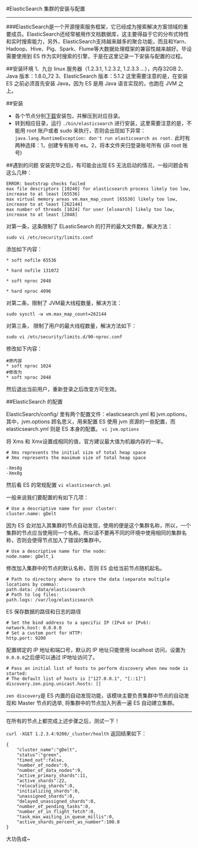 #ElasticSearch 集群的安装与配置
***

###ElasticSearch是一个开源搜索服务框架，它已经成为搜索解决方案领域的重要成员。ElasticSearch还经常被用作文档数据库，这主要得益于它的分布式特性和实时搜索能力，另外，ElasticSearch支持越来越多的聚合功能，而且和Yarn、Hadoop、Hive、Pig、Spark、Flume等大数据处理框架的兼容性越来越好。毕设需要使用到 ES 作为实时搜索的引擎，于是在这里记录一下安装与配置的过程。

##安装环境
	1、九台 linux 服务器（1.2.3.1, 1.2.3.2, 1.2.3.3 ...），内存32GB
	2、Java 版本：1.8.0_72
	3、ElasticSearch 版本：5.1.2
这里需要注意的是，在安装 ES 之前必须首先安装 Java，因为 ES 是用 Java 语言实现的，也跑在 JVM 之上。

##安装
* 各个节点分别[下载](https://www.elastic.co/downloads/elasticsearch)安装包，并解压到对应目录。
* 转到相应目录，运行 ```./bin/elasticsearch``` 进行安装，这里需要注意的是，不能用 root 账户或者 sudo 来执行，否则会出现如下异常：
```java.lang.RuntimeException: don't run elasticsearch as root.```
此时有两种选择：1，创建专有账号 es。2，将本文件夹归登录账号所有 (非 root 账号)

##遇到的问题
安装完毕之后，有可能会出现 ES 无法启动的情况，一般问题会有这么几种：

	ERROR: bootstrap checks failed
	max file descriptors [10240] for elasticsearch process likely too low, increase to at least [65536]
	max virtual memory areas vm.max_map_count [65530] likely too low, increase to at least [262144]
	max number of threads [1024] for user [elsearch] likely too low, increase to at least [2048]

对第一条，这条限制了 ELasticSearch 的打开的最大文件数，解决方法：

```sudo vi /etc/security/limits.conf```

添加如下内容：

	* soft nofile 65536

	* hard nofile 131072

	* soft nproc 2048

	* hard nproc 4096
	
对第二条，限制了 JVM最大线程数量，解决方法：

```sudo sysctl -w vm.max_map_count=262144```

对第三条， 限制了用户的最大线程数量，解决方法如下：

```sudo vi /etc/security/limits.d/90-nproc.conf```

修改如下内容：

	#原内容
	* soft nproc 1024
	#修改为
	* soft nproc 2048
然后退出当前用户，重新登录之后改变方可生效。


##ElasticSearch 的配置

ElasticSearch/config/ 里有两个配置文件：elasticsearch.yml 和 jvm.options，其中，jvm.options 顾名思义，用来配置 ES 使用 jvm 资源的一些配置，而 elasticsearch.yml 则是 ES 本身的配置。
```vi jvm.options```

将 Xms 和 Xmx设置成相同的值，官方建议最大值为机器内存的一半。

	# Xms represents the initial size of total heap space
	# Xmx represents the maximum size of total heap space

	-Xms8g
	-Xmx8g
	

然后看 ES 的常规配置
```vi elasticsearch.yml```

一般来说我们要配置的有如下几项：

	# Use a descriptive name for your cluster:
	cluster.name: gDelt
因为 ES 会对加入其集群的节点自动发现，使用的便是这个集群名称，所以，一个集群的节点应当使用同一个名称。所以请不要再不同的环境中使用相同的集群名称，否则会使得节点加入了错误的集群中。

	# Use a descriptive name for the node:
	node.name: gDelt_1
修改加入集群中的节点的默认名称，否则 ES 会给当前节点随机起名。

	# Path to directory where to store the data (separate multiple locations by comma):
	path.data: /data/elasticsearch
	# Path to log files:
	path.logs: /var/log/elasticsearch
	
ES 保存数据的路径和日志的路径


	# Set the bind address to a specific IP (IPv4 or IPv6):
	network.host: 0.0.0.0
	# Set a custom port for HTTP:
	http.port: 9200
配置绑定的 IP 地址和端口号，默认的 IP 地址只能使用 localhost 访问，设置为 ```0.0.0.0```之后便可以通过 IP地址访问了。

	# Pass an initial list of hosts to perform discovery when new node is started:
	# The default list of hosts is ["127.0.0.1", "[::1]"]
	discovery.zen.ping.unicast.hosts: []
	
```zen discovery```是 ES 内置的自动发现功能，该模块主要负责集群中节点的自动发现和 Master 节点的选举, 将集群中的节点加入列表一遍 ES 自动建立集群。

***
在所有的节点上都完成上述步骤之后，测试一下！

```curl -XGET 1.2.3.4:9200/_cluster/health```
返回结果如下：
	
	{  
   		"cluster_name":"gDelt",
   		"status":"green",
   		"timed_out":false,
   		"number_of_nodes":9,
   		"number_of_data_nodes":9,
   		"active_primary_shards":11,
   		"active_shards":22,
   		"relocating_shards":0,
   		"initializing_shards":0,
   		"unassigned_shards":0,
   		"delayed_unassigned_shards":0,
   		"number_of_pending_tasks":0,
   		"number_of_in_flight_fetch":0,
   		"task_max_waiting_in_queue_millis":0,
   		"active_shards_percent_as_number":100.0
	}
	
大功告成~